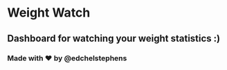 # Weight Watch

## Dashboard for watching your weight statistics :)

### Made with ❤️ by @edchelstephens
